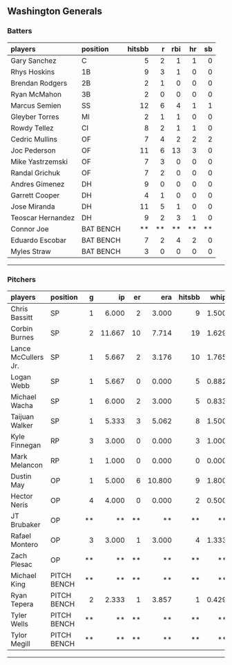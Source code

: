 ## Washington Generals

### Batters

 
|players           |position  | hitsbb|  r| rbi| hr| sb| 
|:-----------------|:---------|------:|--:|---:|--:|--:| 
|Gary Sanchez      |C         |      5|  2|   1|  1|  0| 
|Rhys Hoskins      |1B        |      9|  3|   1|  0|  0| 
|Brendan Rodgers   |2B        |      2|  1|   0|  0|  0| 
|Ryan McMahon      |3B        |      2|  0|   0|  0|  0| 
|Marcus Semien     |SS        |     12|  6|   4|  1|  1| 
|Gleyber Torres    |MI        |      2|  1|   1|  0|  0| 
|Rowdy Tellez      |CI        |      8|  2|   1|  1|  0| 
|Cedric Mullins    |OF        |      7|  4|   2|  2|  2| 
|Joc Pederson      |OF        |     11|  6|  13|  3|  0| 
|Mike Yastrzemski  |OF        |      7|  3|   0|  0|  0| 
|Randal Grichuk    |OF        |      7|  2|   0|  0|  0| 
|Andres Gimenez    |DH        |      9|  0|   0|  0|  0| 
|Garrett Cooper    |DH        |      4|  1|   0|  0|  0| 
|Jose Miranda      |DH        |     11|  5|   1|  0|  0| 
|Teoscar Hernandez |DH        |      9|  2|   3|  1|  0| 
|Connor Joe        |BAT BENCH |     **| **|  **| **| **| 
|Eduardo Escobar   |BAT BENCH |      7|  2|   4|  2|  0| 
|Myles Straw       |BAT BENCH |      3|  0|   0|  0|  0| 


* * *

### Pitchers

 
|players             |position    |  g|     ip| er|    era| hitsbb|  whip| so|  w| sv| 
|:-------------------|:-----------|--:|------:|--:|------:|------:|-----:|--:|--:|--:| 
|Chris Bassitt       |SP          |  1|  6.000|  2|  3.000|      9| 1.500|  4|  1|  0| 
|Corbin Burnes       |SP          |  2| 11.667| 10|  7.714|     19| 1.629| 10|  0|  0| 
|Lance McCullers Jr. |SP          |  1|  5.667|  2|  3.176|     10| 1.765|  7|  1|  0| 
|Logan Webb          |SP          |  1|  5.667|  0|  0.000|      5| 0.882|  7|  0|  0| 
|Michael Wacha       |SP          |  1|  6.000|  2|  3.000|      5| 0.833|  7|  1|  0| 
|Taijuan Walker      |SP          |  1|  5.333|  3|  5.062|      8| 1.500|  5|  0|  0| 
|Kyle Finnegan       |RP          |  3|  3.000|  0|  0.000|      3| 1.000|  4|  0|  1| 
|Mark Melancon       |RP          |  1|  1.000|  0|  0.000|      0| 0.000|  0|  0|  0| 
|Dustin May          |OP          |  1|  5.000|  6| 10.800|      9| 1.800|  5|  0|  0| 
|Hector Neris        |OP          |  4|  4.000|  0|  0.000|      2| 0.500|  7|  0|  1| 
|JT Brubaker         |OP          | **|     **| **|     **|     **|    **| **| **| **| 
|Rafael Montero      |OP          |  3|  3.000|  1|  3.000|      4| 1.333|  5|  0|  3| 
|Zach Plesac         |OP          | **|     **| **|     **|     **|    **| **| **| **| 
|Michael King        |PITCH BENCH | **|     **| **|     **|     **|    **| **| **| **| 
|Ryan Tepera         |PITCH BENCH |  2|  2.333|  1|  3.857|      1| 0.429|  2|  1|  0| 
|Tyler Wells         |PITCH BENCH | **|     **| **|     **|     **|    **| **| **| **| 
|Tylor Megill        |PITCH BENCH | **|     **| **|     **|     **|    **| **| **| **| 


* * *


